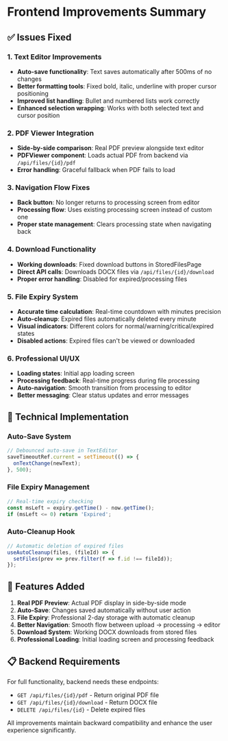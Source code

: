 # Frontend Improvements Summary

## ✅ Issues Fixed

### 1. Text Editor Improvements
- **Auto-save functionality**: Text saves automatically after 500ms of no changes
- **Better formatting tools**: Fixed bold, italic, underline with proper cursor positioning
- **Improved list handling**: Bullet and numbered lists work correctly
- **Enhanced selection wrapping**: Works with both selected text and cursor position

### 2. PDF Viewer Integration
- **Side-by-side comparison**: Real PDF preview alongside text editor
- **PDFViewer component**: Loads actual PDF from backend via `/api/files/{id}/pdf`
- **Error handling**: Graceful fallback when PDF fails to load

### 3. Navigation Flow Fixes
- **Back button**: No longer returns to processing screen from editor
- **Processing flow**: Uses existing processing screen instead of custom one
- **Proper state management**: Clears processing state when navigating back

### 4. Download Functionality
- **Working downloads**: Fixed download buttons in StoredFilesPage
- **Direct API calls**: Downloads DOCX files via `/api/files/{id}/download`
- **Proper error handling**: Disabled for expired/processing files

### 5. File Expiry System
- **Accurate time calculation**: Real-time countdown with minutes precision
- **Auto-cleanup**: Expired files automatically deleted every minute
- **Visual indicators**: Different colors for normal/warning/critical/expired states
- **Disabled actions**: Expired files can't be viewed or downloaded

### 6. Professional UI/UX
- **Loading states**: Initial app loading screen
- **Processing feedback**: Real-time progress during file processing
- **Auto-navigation**: Smooth transition from processing to editor
- **Better messaging**: Clear status updates and error messages

## 🔧 Technical Implementation

### Auto-Save System
```typescript
// Debounced auto-save in TextEditor
saveTimeoutRef.current = setTimeout(() => {
  onTextChange(newText);
}, 500);
```

### File Expiry Management
```typescript
// Real-time expiry checking
const msLeft = expiry.getTime() - now.getTime();
if (msLeft <= 0) return 'Expired';
```

### Auto-Cleanup Hook
```typescript
// Automatic deletion of expired files
useAutoCleanup(files, (fileId) => {
  setFiles(prev => prev.filter(f => f.id !== fileId));
});
```

## 🚀 Features Added

1. **Real PDF Preview**: Actual PDF display in side-by-side mode
2. **Auto-Save**: Changes saved automatically without user action
3. **File Expiry**: Professional 2-day storage with automatic cleanup
4. **Better Navigation**: Smooth flow between upload → processing → editor
5. **Download System**: Working DOCX downloads from stored files
6. **Professional Loading**: Initial loading screen and processing feedback

## 📋 Backend Requirements

For full functionality, backend needs these endpoints:
- `GET /api/files/{id}/pdf` - Return original PDF file
- `GET /api/files/{id}/download` - Return DOCX file
- `DELETE /api/files/{id}` - Delete expired files

All improvements maintain backward compatibility and enhance the user experience significantly.